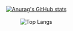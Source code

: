 <div align="center">

  [![Anurag's GitHub stats](https://github-readme-stats.vercel.app/api?username=JMwebdevs&hide=stars,prs,issues&show_icons=true&theme=gotham)](https://github.com/JMwebdevs/github-readme-stats)
  <br></br>
  ![Top Langs](https://github-readme-stats.vercel.app/api/top-langs/?username=JMwebdevs&langs_count=8&theme=gotham&layout=donut-vertical)

</div>
